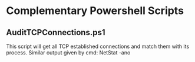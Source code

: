 # Complementary Powershell Scripts

## AuditTCPConnections.ps1

This script will get all TCP established connections and match them with its process. Similar output given by cmd: NetStat -ano
